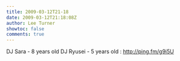 ```yaml
---
title: 2009-03-12T21-18
date: 2009-03-12T21:18:08Z
author: Lee Turner
showtoc: false
comments: true
---
```


DJ Sara - 8 years old DJ Ryusei - 5 years old : http://ping.fm/g9i5U

